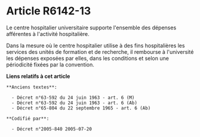 # Article R6142-13

Le centre hospitalier universitaire supporte l'ensemble des dépenses afférentes à l'activité hospitalière.

Dans la mesure où le centre hospitalier utilise à des fins hospitalières les services des unités de formation et de
recherche, il rembourse à l'université les dépenses exposées par elles, dans les conditions et selon une périodicité fixées
par la convention.

**Liens relatifs à cet article**

	**Anciens textes**:

	  - Décret n°63-592 du 24 juin 1963 - art. 6 (M)
	  - Décret n°63-592 du 24 juin 1963 - art. 6 (Ab)
	  - Décret n°65-804 du 22 septembre 1965 - art. 6 (Ab)

	**Codifié par**:

	  - Décret n°2005-840 2005-07-20
